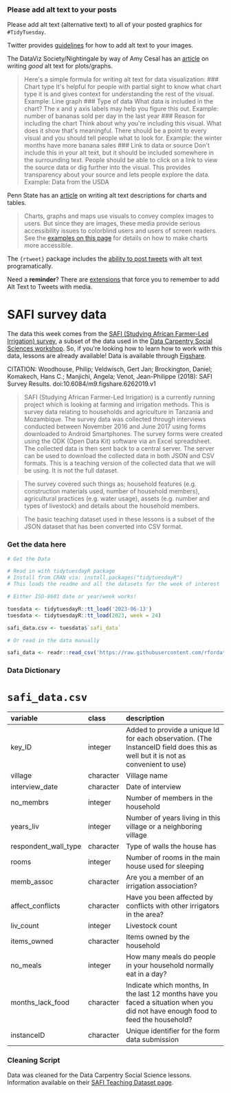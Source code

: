 ### Please add alt text to your posts

Please add alt text (alternative text) to all of your posted graphics
for `#TidyTuesday`.

Twitter provides
[guidelines](https://help.twitter.com/en/using-twitter/picture-descriptions)
for how to add alt text to your images.

The DataViz Society/Nightingale by way of Amy Cesal has an
[article](https://medium.com/nightingale/writing-alt-text-for-data-visualization-2a218ef43f81)
on writing *good* alt text for plots/graphs.

> Here's a simple formula for writing alt text for data visualization:
> \### Chart type It's helpful for people with partial sight to know
> what chart type it is and gives context for understanding the rest of
> the visual. Example: Line graph \### Type of data What data is
> included in the chart? The x and y axis labels may help you figure
> this out. Example: number of bananas sold per day in the last year
> \### Reason for including the chart Think about why you're including
> this visual. What does it show that's meaningful. There should be a
> point to every visual and you should tell people what to look for.
> Example: the winter months have more banana sales \### Link to data or
> source Don't include this in your alt text, but it should be included
> somewhere in the surrounding text. People should be able to click on a
> link to view the source data or dig further into the visual. This
> provides transparency about your source and lets people explore the
> data. Example: Data from the USDA

Penn State has an
[article](https://accessibility.psu.edu/images/charts/) on writing alt
text descriptions for charts and tables.

> Charts, graphs and maps use visuals to convey complex images to users.
> But since they are images, these media provide serious accessibility
> issues to colorblind users and users of screen readers. See the
> [examples on this page](https://accessibility.psu.edu/images/charts/)
> for details on how to make charts more accessible.

The `{rtweet}` package includes the [ability to post
tweets](https://docs.ropensci.org/rtweet/reference/post_tweet.html) with
alt text programatically.

Need a **reminder**? There are
[extensions](https://chrome.google.com/webstore/detail/twitter-required-alt-text/fpjlpckbikddocimpfcgaldjghimjiik/related)
that force you to remember to add Alt Text to Tweets with media.

# SAFI survey data

The data this week comes from the [SAFI (Studying African Farmer-Led Irrigation) survey](https://datacarpentry.org/socialsci-workshop/data/), a subset of the data used in the [Data Carpentry Social Sciences workshop](https://datacarpentry.org/socialsci-workshop/). So, if you're looking how to learn how to work with this data, lessons are already available! Data is available through [Figshare](https://figshare.com/articles/dataset/SAFI_Survey_Results/6262019). 

CITATION: Woodhouse, Philip; Veldwisch, Gert Jan; Brockington, Daniel; Komakech, Hans C.; Manjichi, Angela; Venot, Jean-Philippe (2018): SAFI Survey Results. doi:10.6084/m9.figshare.6262019.v1

> SAFI (Studying African Farmer-Led Irrigation) is a currently running project which is looking at farming and irrigation methods. This is survey data relating to households and agriculture in Tanzania and Mozambique. The survey data was collected through interviews conducted between November 2016 and June 2017 using forms downloaded to Android Smartphones. The survey forms were created using the ODK (Open Data Kit) software via an Excel spreadsheet. The collected data is then sent back to a central server. The server can be used to download the collected data in both JSON and CSV formats. This is a teaching version of the collected data that we will be using. It is not the full dataset.

> The survey covered such things as; household features (e.g. construction materials used, number of household members), agricultural practices (e.g. water usage), assets (e.g. number and types of livestock) and details about the household members.

> The basic teaching dataset used in these lessons is a subset of the JSON dataset that has been converted into CSV format.



### Get the data here

```r
# Get the Data

# Read in with tidytuesdayR package 
# Install from CRAN via: install.packages("tidytuesdayR")
# This loads the readme and all the datasets for the week of interest

# Either ISO-8601 date or year/week works!

tuesdata <- tidytuesdayR::tt_load('2023-06-13')
tuesdata <- tidytuesdayR::tt_load(2023, week = 24)

safi_data.csv <- tuesdata$`safi_data`

# Or read in the data manually

safi_data <- readr::read_csv('https://raw.githubusercontent.com/rfordatascience/tidytuesday/main/data/2023/2023-06-13/safi_data.csv')
```

### Data Dictionary

# `safi_data.csv`

|variable             |class     |description          |
|:--------------------|:---------|:--------------------|
|key_ID               |integer   | Added to provide a unique Id for each observation. (The InstanceID field does this as well but it is not as convenient to use)  |
|village              |character | Village name             |
|interview_date       |character | Date of interview    |
|no_membrs            |integer   | Number of members in the household |
|years_liv            |integer   | Number of years living in this village or a neighboring village    |
|respondent_wall_type |character | Type of walls the house has |
|rooms                |integer   | Number of rooms in the main house used for sleeping          |
|memb_assoc           |character | Are you a member of an irrigation association? |
|affect_conflicts     |character | Have you been affected by conflicts with other irrigators in the area? |
|liv_count            |integer   | Livestock count          |
|items_owned          |character | Items owned by the household        |
|no_meals             |integer   | How many meals do people in your household normally eat in a day?            |
|months_lack_food     |character | 	Indicate which months, In the last 12 months have you faced a situation when you did not have enough food to feed the household?   |
|instanceID           |character | 	Unique identifier for the form data submission |


### Cleaning Script

Data was cleaned for the Data Carpentry Social Science lessons. Information available on their [SAFI Teaching Dataset page](https://datacarpentry.org/socialsci-workshop/data/). 
